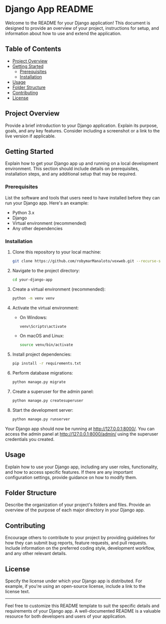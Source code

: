 # Django App README

Welcome to the README for your Django application! This document is designed to provide an overview of your project, instructions for setup, and information about how to use and extend the application.

## Table of Contents

- [Project Overview](#project-overview)
- [Getting Started](#getting-started)
  - [Prerequisites](#prerequisites)
  - [Installation](#installation)
- [Usage](#usage)
- [Folder Structure](#folder-structure)
- [Contributing](#contributing)
- [License](#license)

## Project Overview

Provide a brief introduction to your Django application. Explain its purpose, goals, and any key features. Consider including a screenshot or a link to the live version if applicable.

## Getting Started

Explain how to get your Django app up and running on a local development environment. This section should include details on prerequisites, installation steps, and any additional setup that may be required.

### Prerequisites

List the software and tools that users need to have installed before they can run your Django app. Here's an example:

- Python 3.x
- Django
- Virtual environment (recommended)
- Any other dependencies

### Installation

1. Clone this repository to your local machine:

   ```bash
   git clone https://github.com/robymarManaloto/voxweb.git --recurse-submodules
   ```

2. Navigate to the project directory:

   ```bash
   cd your-django-app
   ```

3. Create a virtual environment (recommended):

   ```bash
   python -m venv venv
   ```

4. Activate the virtual environment:

   - On Windows:

     ```bash
     venv\Scripts\activate
     ```

   - On macOS and Linux:

     ```bash
     source venv/bin/activate
     ```

5. Install project dependencies:

   ```bash
   pip install -r requirements.txt
   ```

6. Perform database migrations:

   ```bash
   python manage.py migrate
   ```

7. Create a superuser for the admin panel:

   ```bash
   python manage.py createsuperuser
   ```

8. Start the development server:

   ```bash
   python manage.py runserver
   ```

Your Django app should now be running at http://127.0.0.1:8000/. You can access the admin panel at http://127.0.0.1:8000/admin/ using the superuser credentials you created.

## Usage

Explain how to use your Django app, including any user roles, functionality, and how to access specific features. If there are any important configuration settings, provide guidance on how to modify them.

## Folder Structure

Describe the organization of your project's folders and files. Provide an overview of the purpose of each major directory in your Django app.

## Contributing

Encourage others to contribute to your project by providing guidelines for how they can submit bug reports, feature requests, and pull requests. Include information on the preferred coding style, development workflow, and any other relevant details.

## License

Specify the license under which your Django app is distributed. For example, if you're using an open-source license, include a link to the license text.

---

Feel free to customize this README template to suit the specific details and requirements of your Django app. A well-documented README is a valuable resource for both developers and users of your application.
